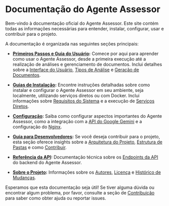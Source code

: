 # Documentação do Agente Assessor

Bem-vindo à documentação oficial do Agente Assessor. Este site contém todas as informações necessárias para entender, instalar, configurar, usar e contribuir para o projeto.

A documentação é organizada nas seguintes seções principais:

-   **[Primeiros Passos e Guia do Usuário](./user-guide/getting-started.md):** Comece por aqui para aprender como usar o Agente Assessor, desde a primeira execução até a realização de análises e gerenciamento de documentos. Inclui detalhes sobre a [Interface do Usuário](./user-guide/interface.md), [Tipos de Análise](./user-guide/analysis.md) e [Geração de Documentos](./user-guide/documents.md).

-   **[Guias de Instalação](./installation/requirements.md):** Encontre instruções detalhadas sobre como instalar e configurar o Agente Assessor em seu ambiente, seja localmente, utilizando serviços diretos ou com Docker. Inclui informações sobre [Requisitos do Sistema](./installation/requirements.md) e a execução de [Serviços Diretos](./installation/services.md).

-   **[Configuração](./configuration/gemini.md):** Saiba como configurar aspectos importantes do Agente Assessor, como a integração com a [API do Google Gemini](./configuration/gemini.md) e a configuração do [Nginx](./configuration/nginx.md).

-   **[Guia para Desenvolvedores](./development/architecture.md):** Se você deseja contribuir para o projeto, esta seção oferece insights sobre a [Arquitetura do Projeto](./development/architecture.md), [Estrutura de Pastas](./development/structure.md) e como [Contribuir](./development/contributing.md).

-   **[Referência da API](./api/endpoints.md):** Documentação técnica sobre os [Endpoints da API](./api/endpoints.md) do backend do Agente Assessor.

-   **[Sobre o Projeto](./about/authors.md):** Informações sobre os [Autores](./about/authors.md), [Licença](./about/license.md) e [Histórico de Mudanças](./about/changelog.md).

Esperamos que esta documentação seja útil! Se tiver alguma dúvida ou encontrar algum problema, por favor, consulte a seção de [Contribuição](./development/contributing.md) para saber como obter ajuda ou reportar issues.
